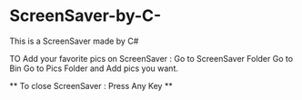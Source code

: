 # ScreenSaver-by-C-
This is a ScreenSaver made by C#

TO Add your favorite pics on ScreenSaver :
Go to ScreenSaver Folder
Go to Bin
Go to Pics Folder and Add pics you want.


** To close ScreenSaver : Press Any Key **
